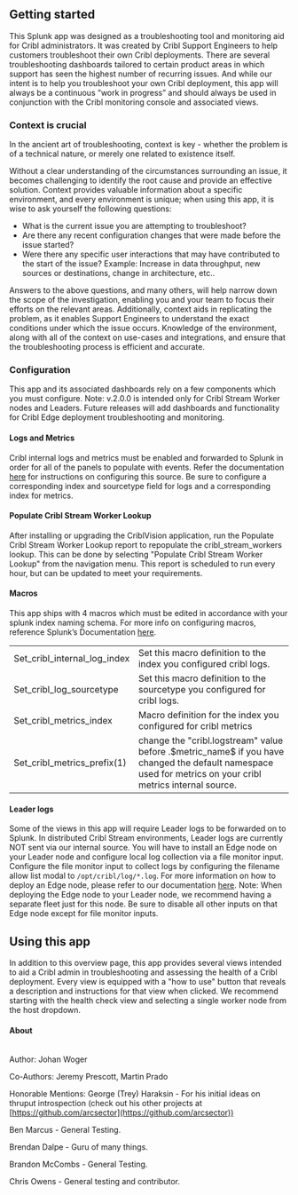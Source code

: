 <!-----

Yay, no errors, warnings, or alerts!

Conversion time: 0.543 seconds.


Using this Markdown file:

1. Paste this output into your source file.
2. See the notes and action items below regarding this conversion run.
3. Check the rendered output (headings, lists, code blocks, tables) for proper
   formatting and use a linkchecker before you publish this page.

Conversion notes:

* Docs to Markdown version 1.0β34
* Thu Jun 22 2023 10:04:22 GMT-0700 (PDT)
* Source doc: Untitled document
* Tables are currently converted to HTML tables.
----->



## Getting started

This Splunk app was designed as a troubleshooting tool and monitoring aid for Cribl administrators. It was created by Cribl Support Engineers to help customers troubleshoot their own Cribl deployments. There are several troubleshooting dashboards tailored to certain product areas in which support has seen the highest number of recurring issues. And while our intent is to help you troubleshoot your own Cribl deployment, this app will always be a continuous ”work in progress” and should always be used in conjunction with the Cribl monitoring console and associated views. 

 


### **Context is crucial**

In the ancient art of troubleshooting, context is key - whether the problem is of a technical nature, or merely one related to existence itself.

Without a clear understanding of the circumstances surrounding an issue, it becomes challenging to identify the root cause and provide an effective solution. Context provides valuable information about a specific environment, and every environment is unique; when using this app, it is wise to ask yourself the following questions:



* What is the current issue you are attempting to troubleshoot?
* Are there any recent configuration changes that were made before the issue started?
* Were there any specific user interactions that may have contributed to the start of the issue? Example: Increase in data throughput, new sources or destinations, change in architecture, etc.. 

Answers to the above questions, and many others, will help narrow down the scope of the investigation, enabling you and your team to focus their efforts on the relevant areas. Additionally, context aids in replicating the problem, as it enables Support Engineers to understand the exact conditions under which the issue occurs. Knowledge of the environment, along with all of the context on use-cases and integrations, and ensure that the troubleshooting process is efficient and accurate.

 


### **Configuration**

This app and its associated dashboards rely on a few components which you must configure. Note: v.2.0.0 is intended only for Cribl Stream Worker nodes and Leaders. Future releases will add dashboards and functionality for Cribl Edge deployment troubleshooting and monitoring. 

 


#### **Logs and Metrics**

 

Cribl internal logs and metrics must be enabled and forwarded to Splunk in order for all of the panels to populate with events. Refer the documentation [here](https://docs.cribl.io/stream/sources-cribl-internal/#configuring-cribl-internal-logsmetrics-as-a-datasource) for instructions on configuring this source. Be sure to configure a corresponding index and sourcetype field for logs and a corresponding index for metrics. 

 
#### **Populate Cribl Stream Worker Lookup**

After installing or upgrading the CriblVision application, run the Populate Cribl Stream Worker Lookup report to repopulate the cribl_stream_workers lookup. This can be done by selecting "Populate Cribl Stream Worker Lookup" from the navigation menu. This report is scheduled to run every hour, but can be updated to meet your requirements.


#### **Macros**

 

This app ships with 4 macros which must be edited in accordance with your splunk index naming schema. For more info on configuring macros, reference Splunk’s Documentation [here](https://docs.splunk.com/Documentation/SplunkCloud/9.0.2303/Knowledge/Definesearchmacros).


<table>
  <tr>
   <td>Set_cribl_internal_log_index
   </td>
   <td>Set this macro definition to the index you configured cribl logs.
   </td>
  </tr>
  <tr>
   <td>Set_cribl_log_sourcetype
   </td>
   <td>Set this macro definition to the sourcetype you configured for cribl logs.
   </td>
  </tr>
  <tr>
   <td>Set_cribl_metrics_index
   </td>
   <td>Macro definition for the index you configured for cribl metrics
   </td>
  </tr>
  <tr>
   <td>Set_cribl_metrics_prefix(1)
   </td>
   <td>change the "cribl.logstream" value before .$metric_name$ if you have changed the default namespace used for metrics on your cribl metrics internal source. 
   </td>
  </tr>
</table>


 


#### **Leader logs**

Some of the views in this app will require Leader logs to be forwarded on to Splunk. In distributed Cribl Stream environments, Leader logs are currently NOT sent via our internal source. You will have to install an Edge node on your Leader node and configure local log collection via a file monitor input. Configure the file monitor input to collect logs by configuring the filename allow list modal to `/opt/cribl/log/*.log`. For more information on how to deploy an Edge node, please refer to our documentation [here](https://docs.cribl.io/edge/deploy-planning). Note: When deploying the Edge node to your Leader node, we recommend having a separate fleet just for this node. Be sure to disable all other inputs on that Edge node except for file monitor inputs. 

 
## Using this app

In addition to this overview page, this app provides several views intended to aid a Cribl admin in troubleshooting and assessing the health of a Cribl deployment. Every view is equipped with a "how to use" button that reveals a description and instructions for that view when clicked. We recommend starting with the health check view and selecting a single worker node from the host dropdown.

#### **About**

 \
Author: Johan Woger 

Co-Authors: Jeremy Prescott, Martin Prado 

Honorable Mentions: George (Trey) Haraksin - For his initial ideas on thruput introspection (check out his other projects at [https://github.com/arcsector](https://github.com/arcsector)) 

Ben Marcus - General Testing. 

Brendan Dalpe - Guru of many things.

Brandon McCombs - General Testing.

Chris Owens - General testing and contributor. 
